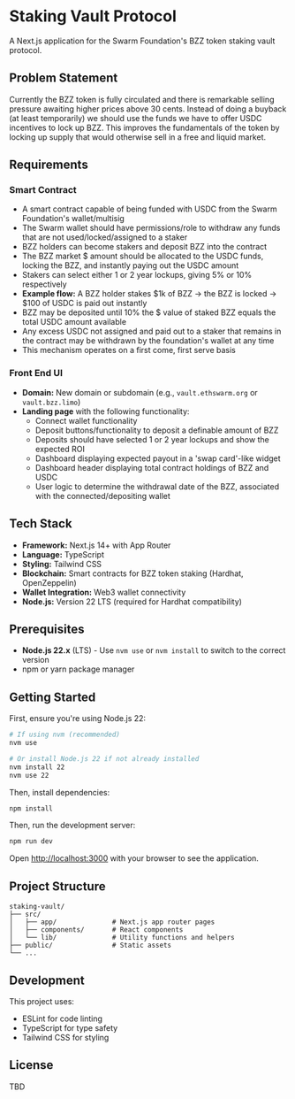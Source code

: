 # Staking Vault Protocol

A Next.js application for the Swarm Foundation's BZZ token staking vault protocol.

## Problem Statement

Currently the BZZ token is fully circulated and there is remarkable selling pressure awaiting higher prices above 30 cents. Instead of doing a buyback (at least temporarily) we should use the funds we have to offer USDC incentives to lock up BZZ. This improves the fundamentals of the token by locking up supply that would otherwise sell in a free and liquid market.

## Requirements

### Smart Contract

- A smart contract capable of being funded with USDC from the Swarm Foundation's wallet/multisig
- The Swarm wallet should have permissions/role to withdraw any funds that are not used/locked/assigned to a staker
- BZZ holders can become stakers and deposit BZZ into the contract
- The BZZ market $ amount should be allocated to the USDC funds, locking the BZZ, and instantly paying out the USDC amount
- Stakers can select either 1 or 2 year lockups, giving 5% or 10% respectively
- **Example flow:** A BZZ holder stakes $1k of BZZ → the BZZ is locked → $100 of USDC is paid out instantly
- BZZ may be deposited until 10% the $ value of staked BZZ equals the total USDC amount available
- Any excess USDC not assigned and paid out to a staker that remains in the contract may be withdrawn by the foundation's wallet at any time
- This mechanism operates on a first come, first serve basis

### Front End UI

- **Domain:** New domain or subdomain (e.g., `vault.ethswarm.org` or `vault.bzz.limo`)
- **Landing page** with the following functionality:
  - Connect wallet functionality
  - Deposit buttons/functionality to deposit a definable amount of BZZ
  - Deposits should have selected 1 or 2 year lockups and show the expected ROI
  - Dashboard displaying expected payout in a 'swap card'-like widget
  - Dashboard header displaying total contract holdings of BZZ and USDC
  - User logic to determine the withdrawal date of the BZZ, associated with the connected/depositing wallet

## Tech Stack

- **Framework:** Next.js 14+ with App Router
- **Language:** TypeScript
- **Styling:** Tailwind CSS
- **Blockchain:** Smart contracts for BZZ token staking (Hardhat, OpenZeppelin)
- **Wallet Integration:** Web3 wallet connectivity
- **Node.js:** Version 22 LTS (required for Hardhat compatibility)

## Prerequisites

- **Node.js 22.x** (LTS) - Use `nvm use` or `nvm install` to switch to the correct version
- npm or yarn package manager

## Getting Started

First, ensure you're using Node.js 22:

```bash
# If using nvm (recommended)
nvm use

# Or install Node.js 22 if not already installed
nvm install 22
nvm use 22
```

Then, install dependencies:

```bash
npm install
```

Then, run the development server:

```bash
npm run dev
```

Open [http://localhost:3000](http://localhost:3000) with your browser to see the application.

## Project Structure

```
staking-vault/
├── src/
│   ├── app/              # Next.js app router pages
│   ├── components/       # React components
│   └── lib/              # Utility functions and helpers
├── public/               # Static assets
└── ...
```

## Development

This project uses:
- ESLint for code linting
- TypeScript for type safety
- Tailwind CSS for styling

## License

TBD

